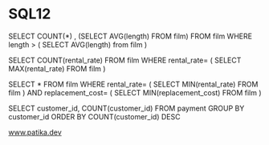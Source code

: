 # SQL12


SELECT COUNT(*) , (SELECT AVG(length) FROM film) FROM film
WHERE length > 
(
	SELECT AVG(length) from film
)


SELECT COUNT(rental_rate) FROM film
WHERE rental_rate= 
(
	SELECT MAX(rental_rate) FROM film
)


SELECT * FROM film
WHERE rental_rate= 
(
	SELECT MIN(rental_rate) FROM film
) AND replacement_cost=
(
	SELECT MIN(replacement_cost) FROM film
)


SELECT  customer_id, COUNT(customer_id) FROM payment
GROUP BY customer_id
ORDER BY COUNT(customer_id) DESC


 www.patika.dev

